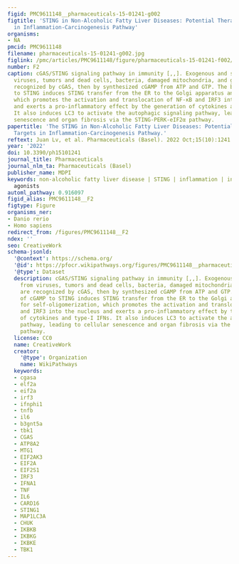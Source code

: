 ```yaml
---
figid: PMC9611148__pharmaceuticals-15-01241-g002
figtitle: 'STING in Non-Alcoholic Fatty Liver Diseases: Potential Therapeutic Targets
  in Inflammation-Carcinogenesis Pathway'
organisms:
- NA
pmcid: PMC9611148
filename: pharmaceuticals-15-01241-g002.jpg
figlink: /pmc/articles/PMC9611148/figure/pharmaceuticals-15-01241-f002/
number: F2
caption: cGAS/STING signaling pathway in immunity [,,]. Exogenous and self-DNA from
  viruses, tumors and dead cells, bacteria, damaged mitochondria, and genomes are
  recognized by cGAS, then by synthesized cGAMP from ATP and GTP. The binding of cGAMP
  to STING induces STING transfer from the ER to the Golgi apparatus and for self-oligomerization,
  which promotes the activation and translocation of NF-κB and IRF3 into the nucleus
  and exerts a pro-inflammatory effect by the generation of cytokines and type-I IFNs.
  It also induces LC3 to activate the autophagic signaling pathway, leading to cellular
  senescence and organ fibrosis via the STING-PERK-eIF2α pathway.
papertitle: 'The STING in Non-Alcoholic Fatty Liver Diseases: Potential Therapeutic
  Targets in Inflammation-Carcinogenesis Pathway.'
reftext: Juan Lv, et al. Pharmaceuticals (Basel). 2022 Oct;15(10):1241.
year: '2022'
doi: 10.3390/ph15101241
journal_title: Pharmaceuticals
journal_nlm_ta: Pharmaceuticals (Basel)
publisher_name: MDPI
keywords: non-alcoholic fatty liver disease | STING | inflammation | inhibitors |
  agonists
automl_pathway: 0.916097
figid_alias: PMC9611148__F2
figtype: Figure
organisms_ner:
- Danio rerio
- Homo sapiens
redirect_from: /figures/PMC9611148__F2
ndex: ''
seo: CreativeWork
schema-jsonld:
  '@context': https://schema.org/
  '@id': https://pfocr.wikipathways.org/figures/PMC9611148__pharmaceuticals-15-01241-g002.html
  '@type': Dataset
  description: cGAS/STING signaling pathway in immunity [,,]. Exogenous and self-DNA
    from viruses, tumors and dead cells, bacteria, damaged mitochondria, and genomes
    are recognized by cGAS, then by synthesized cGAMP from ATP and GTP. The binding
    of cGAMP to STING induces STING transfer from the ER to the Golgi apparatus and
    for self-oligomerization, which promotes the activation and translocation of NF-κB
    and IRF3 into the nucleus and exerts a pro-inflammatory effect by the generation
    of cytokines and type-I IFNs. It also induces LC3 to activate the autophagic signaling
    pathway, leading to cellular senescence and organ fibrosis via the STING-PERK-eIF2α
    pathway.
  license: CC0
  name: CreativeWork
  creator:
    '@type': Organization
    name: WikiPathways
  keywords:
  - cgasa
  - elf2a
  - eif2a
  - irf3
  - ifnphi1
  - tnfb
  - il6
  - b3gnt5a
  - tbk1
  - CGAS
  - ATP8A2
  - MTG1
  - EIF2AK3
  - EIF2A
  - EIF2S1
  - IRF3
  - IFNA1
  - TNF
  - IL6
  - CARD16
  - STING1
  - MAP1LC3A
  - CHUK
  - IKBKB
  - IKBKG
  - IKBKE
  - TBK1
---
```

